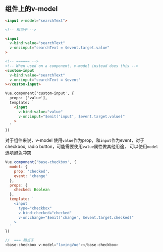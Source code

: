 
## 组件上的v-model
```html
<input v-model="searchText">

<!-- 相当于 -->

<input
  v-bind:value="searchText"
  v-on:input="searchText = $event.target.value"
>

<!-- ====== -->
<!-- When used on a component, v-model instead does this -->
<custom-input
  v-bind:value="searchText"
  v-on:input="searchText = $event"
></custom-input>

Vue.component('custom-input', {
  props: ['value'],
  template: `
    <input
      v-bind:value="value"
      v-on:input="$emit('input', $event.target.value)"
    >
  `
})
```

对于组件来说，v-model 使用`value`作为prop，和`input`作为event，对于checkbox, radio button，可能需要使用`value`属性做其他用途， 可以使用`model`选项避免冲突

```js
Vue.component('base-checkbox', {
  model: {
    prop: 'checked',
    event: 'change'
  },
  props: {
    checked: Boolean
  },
  template: `
    <input
      type="checkbox"
      v-bind:checked="checked"
      v-on:change="$emit('change', $event.target.checked)"
    >
  `
})

//  === 相当于
<base-checkbox v-model="lovingVue"></base-checkbox>
```
